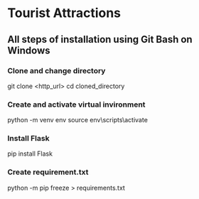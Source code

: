 # Tourist Attractions

## All steps of installation using Git Bash on Windows

### Clone and change directory
git clone <http_url>
cd cloned_directory

### Create and activate virtual invironment
python -m venv env
source env\scripts\activate

### Install Flask
pip install Flask

### Create requirement.txt
python -m pip freeze > requirements.txt
